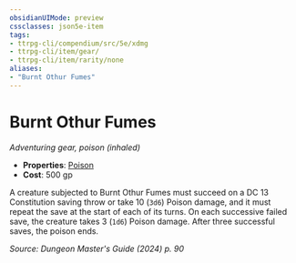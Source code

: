 ```yaml
---
obsidianUIMode: preview
cssclasses: json5e-item
tags:
- ttrpg-cli/compendium/src/5e/xdmg
- ttrpg-cli/item/gear/
- ttrpg-cli/item/rarity/none
aliases: 
- "Burnt Othur Fumes"
---
```

# Burnt Othur Fumes
*Adventuring gear, poison (inhaled)*  

- **Properties**: [Poison](item-properties.md#Poison)
- **Cost**: 500 gp

A creature subjected to Burnt Othur Fumes must succeed on a DC 13 Constitution saving throw or take 10 (`3d6`) Poison damage, and it must repeat the save at the start of each of its turns. On each successive failed save, the creature takes 3 (`1d6`) Poison damage. After three successful saves, the poison ends.

*Source: Dungeon Master's Guide (2024) p. 90*